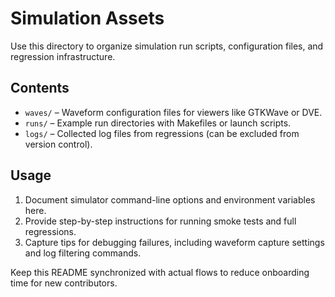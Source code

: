 # Simulation Assets

Use this directory to organize simulation run scripts, configuration files, and regression infrastructure.

## Contents

- `waves/` – Waveform configuration files for viewers like GTKWave or DVE.
- `runs/` – Example run directories with Makefiles or launch scripts.
- `logs/` – Collected log files from regressions (can be excluded from version control).

## Usage

1. Document simulator command-line options and environment variables here.
2. Provide step-by-step instructions for running smoke tests and full regressions.
3. Capture tips for debugging failures, including waveform capture settings and log filtering commands.

Keep this README synchronized with actual flows to reduce onboarding time for new contributors.
